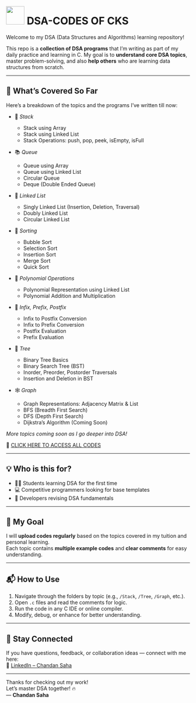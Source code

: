 # <img src="https://cdn.jsdelivr.net/gh/devicons/devicon/icons/c/c-original.svg" width="50" /> DSA-CODES OF CKS

Welcome to my DSA (Data Structures and Algorithms) learning repository!

This repo is a **collection of DSA programs** that I’m writing as part of my daily practice and learning in C. My goal is to **understand core DSA topics**, master problem-solving, and also **help others** who are learning data structures from scratch.

---

## 📘 What’s Covered So Far

Here’s a breakdown of the topics and the programs I’ve written till now:

- 🧱 *Stack*
  - Stack using Array  
  - Stack using Linked List  
  - Stack Operations: push, pop, peek, isEmpty, isFull  

- 📚 *Queue*
  - Queue using Array  
  - Queue using Linked List  
  - Circular Queue  
  - Deque (Double Ended Queue)  

- 🔗 *Linked List*
  - Singly Linked List (Insertion, Deletion, Traversal)  
  - Doubly Linked List  
  - Circular Linked List  

- 🧮 *Sorting*
  - Bubble Sort  
  - Selection Sort  
  - Insertion Sort  
  - Merge Sort  
  - Quick Sort  

- 📐 *Polynomial Operations*
  - Polynomial Representation using Linked List  
  - Polynomial Addition and Multiplication  

- 🧠 *Infix, Prefix, Postfix*
  - Infix to Postfix Conversion  
  - Infix to Prefix Conversion  
  - Postfix Evaluation  
  - Prefix Evaluation  

- 🌲 *Tree*
  - Binary Tree Basics  
  - Binary Search Tree (BST)  
  - Inorder, Preorder, Postorder Traversals  
  - Insertion and Deletion in BST  

- 🕸 *Graph*
  - Graph Representations: Adjacency Matrix & List  
  - BFS (Breadth First Search)  
  - DFS (Depth First Search)  
  - Dijkstra’s Algorithm (Coming Soon)  

*More topics coming soon as I go deeper into DSA!*

🔗 [CLICK HERE TO ACCESS ALL CODES](https://github.com/Chandansaha2005/DSA-CODES/tree/main)

---

## 💡 Who is this for?

- 🧑‍💻 Students learning DSA for the first time  
- 💻 Competitive programmers looking for base templates  
- 🎯 Developers revising DSA fundamentals  

---

## 📅 My Goal

I will **upload codes regularly** based on the topics covered in my tuition and personal learning.  
Each topic contains **multiple example codes** and **clear comments** for easy understanding.

---

## 📬 How to Use

1. Navigate through the folders by topic (e.g., `/Stack`, `/Tree`, `/Graph`, etc.).
2. Open `.c` files and read the comments for logic.
3. Run the code in any C IDE or online compiler.
4. Modify, debug, or enhance for better understanding.

---

## 📣 Stay Connected

If you have questions, feedback, or collaboration ideas — connect with me here:  
🔗 [LinkedIn – Chandan Saha](https://www.linkedin.com/in/chandansaha2005/)

---

Thanks for checking out my work!  
Let’s master DSA together! 🔥  
— **Chandan Saha**